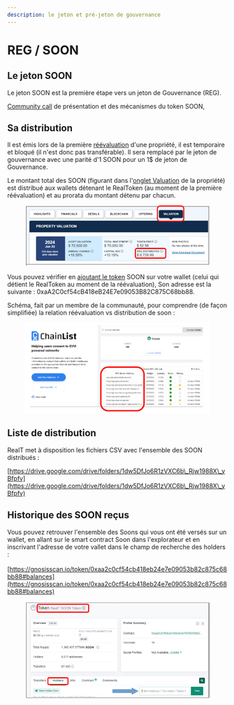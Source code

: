```yaml
---
description: le jeton et pré-jeton de gouvernance
---
```


# REG / SOON

## Le jeton SOON

Le jeton SOON est la première étape vers un jeton de Gouvernance (REG).

[Community call](https://www.youtube.com/watch?v=YJGj2JcSu6c\&t=632s) de présentation et des mécanismes du token SOON,

## Sa distribution

Il est émis lors de la première [réévaluation](reevaluation.md) d'une propriété, il est temporaire et bloqué (il n'est donc pas transférable). Il sera remplacé par le jeton de gouvernance avec une parité d'1 SOON pour un 1$ de jeton de Gouvernance.

Le montant total des SOON (figurant dans l'[onglet Valuation](reevaluation.md) de la propriété) est distribué aux wallets détenant le RealToken (au moment de la première réévaluation) et au prorata du montant détenu par chacun.

<figure><img src="../.gitbook/assets/image (263).png" alt="" width="563"><figcaption></figcaption></figure>

Vous pouvez vérifier en [ajoutant le token](../portefeuille/metamask/ajout-dun-token.md) SOON sur votre wallet (celui qui détient le RealToken au moment de la réévaluation), Son adresse est la suivante : 0xaA2C0cf54cB418eB24E7e09053B82C875C68bb88.

Schéma, fait par un membre de la communauté, pour comprendre (de façon simplifiée) la relation réévaluation vs distribution de soon :&#x20;

<figure><img src="../.gitbook/assets/image (116).png" alt="" width="456"><figcaption></figcaption></figure>

## Liste de distribution

RealT met à disposition les fichiers CSV avec l'ensemble des SOON distribués :&#x20;

&#x20;          [https://drive.google.com/drive/folders/1dw5DfJo6R1zVXC6b\_Rjw1988X\_yBfpfv](https://drive.google.com/drive/folders/1dw5DfJo6R1zVXC6b\_Rjw1988X\_yBfpfv)

## Historique des SOON reçus

Vous pouvez retrouver l'ensemble des Soons qui vous ont été versés sur un wallet, en allant sur le smart contract Soon dans l'explorateur et en inscrivant l'adresse de votre vallet dans le champ de recherche des holders : \
\
[https://gnosisscan.io/token/0xaa2c0cf54cb418eb24e7e09053b82c875c68bb88#balances](https://gnosisscan.io/token/0xaa2c0cf54cb418eb24e7e09053b82c875c68bb88#balances)

<figure><img src="../.gitbook/assets/image (264).png" alt="" width="563"><figcaption></figcaption></figure>
